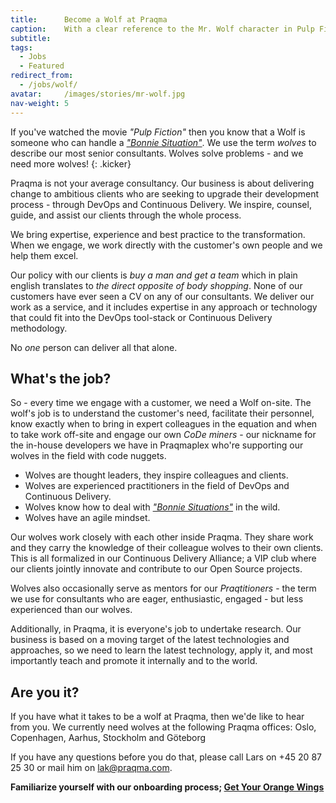 ```yaml
---
title:      Become a Wolf at Praqma
caption:    With a clear reference to the Mr. Wolf character in Pulp Fiction as a role model for any consultant - we dare you!
subtitle:
tags:
  - Jobs
  - Featured
redirect_from:
  - /jobs/wolf/
avatar:     /images/stories/mr-wolf.jpg
nav-weight: 5
---
```


If you've watched the movie _"Pulp Fiction"_ then you know that a Wolf is someone who can handle a [_"Bonnie Situation"_](stories/the-bonnie-situation/). We use the term _wolves_ to describe our most senior consultants. Wolves solve problems - and we need more wolves!
{: .kicker}

<!--break-->

Praqma is not your average consultancy. Our business is about delivering change to ambitious clients who are seeking to upgrade their development process - through DevOps and Continuous Delivery.  We inspire, counsel, guide, and assist our clients through the whole process.

We bring expertise, experience and best practice to the transformation. When we engage, we work directly with the customer's own people and we help them excel.

Our policy with our clients is _buy a man and get a team_ which in plain english translates to _the direct opposite of body shopping_. None of our customers have ever seen a CV on any of our consultants. We deliver our work as a service, and it includes expertise in any approach or technology that could fit into the DevOps tool-stack or Continuous Delivery methodology.

No _one_ person can deliver all that alone.

## What's the job?

So - every time we engage with a customer, we need a Wolf on-site. The wolf's job is to understand the customer's need, facilitate their personnel, know exactly when to bring in expert colleagues in the equation and when to take work off-site and engage our own _CoDe miners_ - our nickname for the in-house developers we have in Praqmaplex who're supporting our wolves in the field with code nuggets.

- Wolves are thought leaders, they inspire colleagues and clients.
- Wolves are experienced practitioners in the field of DevOps and Continuous Delivery.
- Wolves know how to deal with [_"Bonnie Situations"_](stories/the-bonnie-situation/) in the wild.
- Wolves have an agile mindset.

Our wolves work closely with each other inside Praqma. They share work and they carry the knowledge of their colleague wolves to their own clients. This is all formalized in our Continuous Delivery Alliance; a VIP club where our clients  jointly innovate and contribute to our Open Source projects.

Wolves also occasionally serve as mentors for our _Praqtitioners_ - the term we use for consultants who are eager, enthusiastic, engaged - but less experienced than our wolves.

Additionally, in Praqma, it is everyone's job to undertake research.  Our business is based on a moving target of the latest technologies and approaches, so we need to learn the latest technology, apply it, and most importantly teach and promote it internally and to the world.

## Are you it?

If you have what it takes to be a wolf at Praqma, then we'de like to hear from you. We currently need wolves at the following Praqma offices: Oslo, Copenhagen, Aarhus, Stockholm and Göteborg

If you have any questions before you do that, please call Lars on +45 20 87 25 30 or mail him on [lak@praqma.com](mailto:lak@praqma.com).

__Familiarize yourself with our onboarding process; [Get Your Orange Wings](http://www.praqma.com/stories/onboarding/)__
